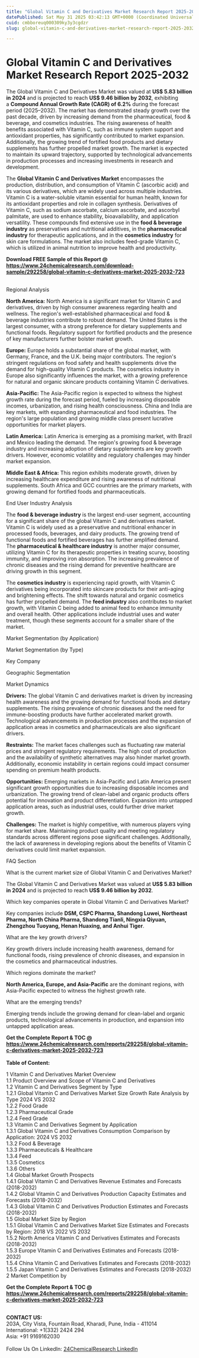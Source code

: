 ```yaml
---
title: "Global Vitamin C and Derivatives Market Research Report 2025-2032"
datePublished: Sat May 31 2025 03:42:13 GMT+0000 (Coordinated Universal Time)
cuid: cmbboreuq000309ky3y3cgdzr
slug: global-vitamin-c-and-derivatives-market-research-report-2025-2032

---
```


# Global Vitamin C and Derivatives Market Research Report 2025-2032

<p>The Global Vitamin C and Derivatives Market was valued at <strong>US$ 5.83 billion in 2024</strong> and is projected to reach <strong>US$ 9.46 billion by 2032</strong>, exhibiting a <strong>Compound Annual Growth Rate (CAGR) of 6.2%</strong> during the forecast period (2025–2032). The market has demonstrated steady growth over the past decade, driven by increasing demand from the pharmaceutical, food &amp; beverage, and cosmetics industries. The rising awareness of health benefits associated with Vitamin C, such as immune system support and antioxidant properties, has significantly contributed to market expansion. Additionally, the growing trend of fortified food products and dietary supplements has further propelled market growth. The market is expected to maintain its upward trajectory, supported by technological advancements in production processes and increasing investments in research and development.</p><p>
</p><p>The <strong>Global Vitamin C and Derivatives Market</strong> encompasses the production, distribution, and consumption of Vitamin C (ascorbic acid) and its various derivatives, which are widely used across multiple industries. Vitamin C is a water-soluble vitamin essential for human health, known for its antioxidant properties and role in collagen synthesis. Derivatives of Vitamin C, such as sodium ascorbate, calcium ascorbate, and ascorbyl palmitate, are used to enhance stability, bioavailability, and application versatility. These compounds find extensive use in the <strong>food &amp; beverage industry</strong> as preservatives and nutritional additives, in the <strong>pharmaceutical industry</strong> for therapeutic applications, and in the <strong>cosmetics industry</strong> for skin care formulations. The market also includes feed-grade Vitamin C, which is utilized in animal nutrition to improve health and productivity.</p><div><b>Download FREE Sample of this Report @ 
            <a href="https://www.24chemicalresearch.com/download-sample/292258/global-vitamin-c-derivatives-market-2025-2032-723">
            https://www.24chemicalresearch.com/download-sample/292258/global-vitamin-c-derivatives-market-2025-2032-723</a></b></div><br><p>
Regional Analysis</p><p>
</p><p><strong>North America:</strong> North America is a significant market for Vitamin C and derivatives, driven by high consumer awareness regarding health and wellness. The region's well-established pharmaceutical and food &amp; beverage industries contribute to robust demand. The United States is the largest consumer, with a strong preference for dietary supplements and functional foods. Regulatory support for fortified products and the presence of key manufacturers further bolster market growth.</p><p>
</p><p><strong>Europe:</strong> Europe holds a substantial share of the global market, with Germany, France, and the U.K. being major contributors. The region's stringent regulations on food safety and health supplements drive the demand for high-quality Vitamin C products. The cosmetics industry in Europe also significantly influences the market, with a growing preference for natural and organic skincare products containing Vitamin C derivatives.</p><p>
</p><p><strong>Asia-Pacific:</strong> The Asia-Pacific region is expected to witness the highest growth rate during the forecast period, fueled by increasing disposable incomes, urbanization, and rising health consciousness. China and India are key markets, with expanding pharmaceutical and food industries. The region's large population and growing middle class present lucrative opportunities for market players.</p><p>
</p><p><strong>Latin America:</strong> Latin America is emerging as a promising market, with Brazil and Mexico leading the demand. The region's growing food &amp; beverage industry and increasing adoption of dietary supplements are key growth drivers. However, economic volatility and regulatory challenges may hinder market expansion.</p><p>
</p><p><strong>Middle East &amp; Africa:</strong> This region exhibits moderate growth, driven by increasing healthcare expenditure and rising awareness of nutritional supplements. South Africa and GCC countries are the primary markets, with growing demand for fortified foods and pharmaceuticals.</p><p>
End User Industry Analysis</p><p>
</p><p>The <strong>food &amp; beverage industry</strong> is the largest end-user segment, accounting for a significant share of the global Vitamin C and derivatives market. Vitamin C is widely used as a preservative and nutritional enhancer in processed foods, beverages, and dairy products. The growing trend of functional foods and fortified beverages has further amplified demand. The <strong>pharmaceutical &amp; healthcare industry</strong> is another major consumer, utilizing Vitamin C for its therapeutic properties in treating scurvy, boosting immunity, and improving iron absorption. The increasing prevalence of chronic diseases and the rising demand for preventive healthcare are driving growth in this segment.</p><p>
</p><p>The <strong>cosmetics industry</strong> is experiencing rapid growth, with Vitamin C derivatives being incorporated into skincare products for their anti-aging and brightening effects. The shift towards natural and organic cosmetics has further propelled demand. The <strong>feed industry</strong> also contributes to market growth, with Vitamin C being added to animal feed to enhance immunity and overall health. Other applications include industrial uses and water treatment, though these segments account for a smaller share of the market.</p><p>
Market Segmentation (by Application)</p><p>
</p><p>
Market Segmentation (by Type)</p><p>
</p><p>
Key Company</p><p>
</p><p>
Geographic Segmentation</p><p>
</p><p>
Market Dynamics</p><p>
</p><p><strong>Drivers:</strong> The global Vitamin C and derivatives market is driven by increasing health awareness and the growing demand for functional foods and dietary supplements. The rising prevalence of chronic diseases and the need for immune-boosting products have further accelerated market growth. Technological advancements in production processes and the expansion of application areas in cosmetics and pharmaceuticals are also significant drivers.</p><p>
</p><p><strong>Restraints:</strong> The market faces challenges such as fluctuating raw material prices and stringent regulatory requirements. The high cost of production and the availability of synthetic alternatives may also hinder market growth. Additionally, economic instability in certain regions could impact consumer spending on premium health products.</p><p>
</p><p><strong>Opportunities:</strong> Emerging markets in Asia-Pacific and Latin America present significant growth opportunities due to increasing disposable incomes and urbanization. The growing trend of clean-label and organic products offers potential for innovation and product differentiation. Expansion into untapped application areas, such as industrial uses, could further drive market growth.</p><p>
</p><p><strong>Challenges:</strong> The market is highly competitive, with numerous players vying for market share. Maintaining product quality and meeting regulatory standards across different regions pose significant challenges. Additionally, the lack of awareness in developing regions about the benefits of Vitamin C derivatives could limit market expansion.</p><p>
FAQ Section</p><p>
What is the current market size of Global Vitamin C and Derivatives Market?</p><p>
</p><p>The Global Vitamin C and Derivatives Market was valued at <strong>US$ 5.83 billion in 2024</strong> and is projected to reach <strong>US$ 9.46 billion by 2032</strong>.</p><p>
Which key companies operate in Global Vitamin C and Derivatives Market?</p><p>
</p><p>Key companies include <strong>DSM, CSPC Pharma, Shandong Luwei, Northeast Pharma, North China Pharma, Shandong Tianli, Ningxia Qiyuan, Zhengzhou Tuoyang, Henan Huaxing, and Anhui Tiger</strong>.</p><p>
What are the key growth drivers?</p><p>
</p><p>Key growth drivers include increasing health awareness, demand for functional foods, rising prevalence of chronic diseases, and expansion in the cosmetics and pharmaceutical industries.</p><p>
Which regions dominate the market?</p><p>
</p><p><strong>North America, Europe, and Asia-Pacific</strong> are the dominant regions, with Asia-Pacific expected to witness the highest growth rate.</p><p>
What are the emerging trends?</p><p>
</p><p>Emerging trends include the growing demand for clean-label and organic products, technological advancements in production, and expansion into untapped application areas.</p>

<div><b>Get the Complete Report & TOC @ 
            <a href="https://www.24chemicalresearch.com/reports/292258/global-vitamin-c-derivatives-market-2025-2032-723">
            https://www.24chemicalresearch.com/reports/292258/global-vitamin-c-derivatives-market-2025-2032-723</a></b></div><br>
            <b>Table of Content:</b><p>1 Vitamin C and Derivatives Market Overview<br />
    1.1 Product Overview and Scope of Vitamin C and Derivatives<br />
    1.2 Vitamin C and Derivatives Segment by Type<br />
        1.2.1 Global Vitamin C and Derivatives Market Size Growth Rate Analysis by Type 2024 VS 2032<br />
        1.2.2 Food Grade<br />
        1.2.3 Pharmaceutical Grade<br />
        1.2.4 Feed Grade<br />
    1.3 Vitamin C and Derivatives Segment by Application<br />
        1.3.1 Global Vitamin C and Derivatives Consumption Comparison by Application: 2024 VS 2032<br />
        1.3.2 Food & Beverage<br />
        1.3.3 Pharmaceuticals & Healthcare<br />
        1.3.4 Feed<br />
        1.3.5 Cosmetics<br />
        1.3.6 Others<br />
    1.4 Global Market Growth Prospects<br />
        1.4.1 Global Vitamin C and Derivatives Revenue Estimates and Forecasts (2018-2032)<br />
        1.4.2 Global Vitamin C and Derivatives Production Capacity Estimates and Forecasts (2018-2032)<br />
        1.4.3 Global Vitamin C and Derivatives Production Estimates and Forecasts (2018-2032)<br />
    1.5 Global Market Size by Region<br />
        1.5.1 Global Vitamin C and Derivatives Market Size Estimates and Forecasts by Region: 2018 VS 2022 VS 2032<br />
        1.5.2 North America Vitamin C and Derivatives Estimates and Forecasts (2018-2032)<br />
        1.5.3 Europe Vitamin C and Derivatives Estimates and Forecasts (2018-2032)<br />
        1.5.4 China Vitamin C and Derivatives Estimates and Forecasts (2018-2032)<br />
        1.5.5 Japan Vitamin C and Derivatives Estimates and Forecasts (2018-2032)<br />
2 Market Competition by</p>

<div><b>Get the Complete Report & TOC @ 
            <a href="https://www.24chemicalresearch.com/reports/292258/global-vitamin-c-derivatives-market-2025-2032-723">
            https://www.24chemicalresearch.com/reports/292258/global-vitamin-c-derivatives-market-2025-2032-723</a></b></div><br>

<b>CONTACT US:</b><br>
            203A, City Vista, Fountain Road, Kharadi, Pune, India - 411014<br>
            International: +1(332) 2424 294<br>
            Asia: +91 9169162030 <br><br>
            Follow Us On LinkedIn: <a href="https://www.linkedin.com/company/24chemicalresearch/">24ChemicalResearch LinkedIn</a>